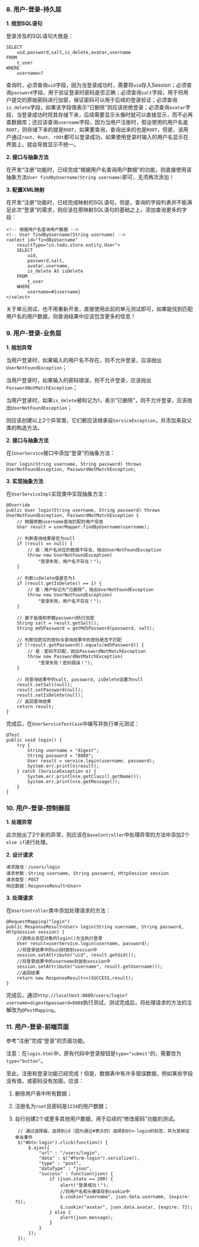### 8. 用户-登录-持久层

**1. 规划SQL语句**

登录涉及的SQL语句大致是：

	SELECT 
		uid,password,salt,is_delete,avatar,username
	FROM 
		t_user 
	WHERE 
		username=?

查询时，必须查询`uid`字段，因为当登录成功时，需要将`uid`存入Session；必须查询`password`字段，用于验证登录时密码是否正确；必须查询`salt`字段，用于将用户提交的原始密码进行加密，保证密码可以用于后续的登录验证；必须查询`is_delete`字段，如果该字段值表示“已删除”则应该拒绝登录；必须查询`avatar`字段，当登录成功时将其存储下来，后续需要显示头像时就可以直接显示，而不必再查数据库；还应该查询`username`字段，因为当用户注册时，假设使用的用户名是`ROOT`，则存储下来的就是`ROOT`，如果要查询，查询出来的也是`ROOT`，但是，该用户通过`root`、`Root`、`rOOt`都可以登录成功，如果使用登录时输入的用户名显示在界面上，就会导致显示不统一。

**2. 接口与抽象方法**

在开发“注册”功能时，已经完成“根据用户名查询用户数据”的功能，则直接使用该抽象方法`User findByUsername(String username)`即可，无须再次添加！

**3. 配置XML映射**

在开发“注册”功能时，已经完成映射的SQL语句，但是，查询的字段列表并不能满足此次“登录”的需求，则应该在原映射SQL语句的基础之上，添加查询更多的字段：

	<!-- 根据用户名查询用户数据 -->
	<!-- User findByUsername(String username) -->
	<select id="findByUsername"
		resultType="cn.tedu.store.entity.User">
		SELECT
			uid,
			password,salt,
			avatar,username,
			is_delete AS isDelete
		FROM
			t_user
		WHERE
			username=#{username}
	</select>

关于单元测试，也不用重新开发，直接使用此前的单元测试即可，如果能找到匹配用户名的用户数据，则查询结果中应该包含更多的信息！

### 9. 用户-登录-业务层

**1. 规划异常**

当用户登录时，如果输入的用户名不存在，则不允许登录，应该抛出`UserNotFoundException`；

当用户登录时，如果输入的密码错误，则不允许登录，应该抛出`PasswordNotMatchException`；

当用户登录时，如果`is_delete`被标记为1，表示“已删除”，则不允许登录，应该抛出`UserNotFoundException`；

则应该创建以上2个异常类，它们都应该继承自`ServiceException`，并添加来自父类的构造方法。

**2. 接口与抽象方法**

在`IUserService`接口中添加“登录”的抽象方法：

	User login(String username, String password) throws UserNotFoundException, PasswordNotMatchException;

**3. 实现抽象方法**

在`UserServiceImpl`实现类中实现抽象方法：

	@Override
	public User login(String username, String password) throws UserNotFoundException, PasswordNotMatchException {
		// 根据参数username查询匹配的用户信息
		User result = userMapper.findByUsername(username);
		
	    // 判断查询结果是否为null
		if (result == null) {
			// 是：用户名对应的数据不存在，抛出UserNotFoundException
			throw new UserNotFoundException(
				"登录失败，用户名不存在！");
		}

	    // 判断isDelete值是否为1
		if (result.getIsDelete() == 1) {
			// 是：用户标记为“已删除”，抛出UserNotFoundException
			throw new UserNotFoundException(
				"登录失败，用户名不存在！");
		}

	    // 基于盐值和参数password执行加密
		String salt = result.getSalt();
		String md5Password = getMd5Password(password, salt);
		
	    // 判断加密后的密码与查询结果中的密码是否不匹配
		if (!result.getPassword().equals(md5Password)) {
			// 是：密码不匹配，抛出PasswordNotMatchException
			throw new PasswordNotMatchException(
				"登录失败！密码错误！");
		}

	    // 将查询结果中的salt, password, isDelete设置为null
		result.setSalt(null);
		result.setPassword(null);
		result.setIsDelete(null);
	    // 返回查询结果
		return result;
	}

完成后，在`UserServiceTestCase`中编写并执行单元测试：

	@Test
	public void login() {
		try {
			String username = "digest";
			String password = "8888";
			User result = service.login(username, password);
			System.err.println(result);
		} catch (ServiceException e) {
			System.err.println(e.getClass().getName());
			System.err.println(e.getMessage());
		}
	}

### 10. 用户-登录-控制器层

**1. 处理异常**

此次抛出了2个新的异常，则应该在`BaseController`中处理异常的方法中添加2个`else if`进行处理。

**2. 设计请求**

	请求路径：/users/login
	请求参数：String username, String password, HttpSession session
	请求类型：POST
	响应数据：ResponseResult<User>

**3. 处理请求**

在`UserController`类中添加处理请求的方法：

	@RequestMapping("login")
	public ResponseResult<User> login(String username, String password, HttpSession session) {
		//调用业务层对象的login()方法执行登录
		User result=userService.login(username, password);
		//将登录结果中的uid封装到session中
		session.setAttribute("uid", result.getUid());
		//将登录结果中的username封装到session中
		session.setAttribute("username", result.getUsername());
		//返回结果
		return new ResponseResult<>(SUCCESS,result);
	}

完成后，通过`http://localhost:8080/users/login?username=digest&password=8888`执行测试，测试完成后，将处理请求的方法的注解改为`@PostMapping`。

### 11. 用户-登录-前端页面

参考“注册”完成“登录”的页面功能。

注意：在`login.html`中，原有代码中登录按钮是`type="submit"`的，需要改为`type="button"`。

至此，注册和登录功能已经完成！但是，数据表中有许多错误数据，例如某些字段没有值，或密码没有加密。应该：

1. 删除用户表中所有数据；

2. 注册名为`root`且密码是`1234`的用户数据；

3. 自行创建2个或更多其他用户数据，用于后续的“修改密码”功能的测试。

		// 通过选择器，选择到id（因为通过#表示的）选择到btn-login的标签，并为其绑定单击事件
		$("#btn-login").click(function() {
			$.ajax({
				"url" : "/users/login",
				"data" : $("#form-login").serialize(),
				"type" : "post",
				"dataType" : "json",
				"success" : function(json) {
					if (json.state == 200) {
						alert("登录成功！");
						//将用户名和头像保存到cookie中
						$.cookie("username", json.data.username, {expire: 7});
						$.cookie("avatar", json.data.avatar, {expire: 7});
					} else {
						alert(json.message);
					}
				}
			});
		});














